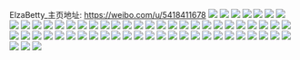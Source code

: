 ElzaBetty_主页地址: https://weibo.com/u/5418411678 
![](https://wx4.sinaimg.cn/mw2000/005UH6oKly1h94s4u1clyj316o1kw4qq.jpg) 
![](https://wx4.sinaimg.cn/mw2000/005UH6oKly1h94s4urg6kj325o33z7wj.jpg) 
![](https://wx4.sinaimg.cn/mw2000/005UH6oKly1h94s52q8ivj31zr340hdv.jpg) 
![](https://wx4.sinaimg.cn/mw2000/005UH6oKly1h94s4vit52j32bq1qsb2a.jpg) 
![](https://wx4.sinaimg.cn/mw2000/005UH6oKly1h94s4x5shaj316a1kvhdt.jpg) 
![](https://wx4.sinaimg.cn/mw2000/005UH6oKly1h94s5vcne3j31910u0k82.jpg) 
![](https://wx4.sinaimg.cn/mw2000/005UH6oKly1h94s51loiaj32j035se87.jpg) 
![](https://wx4.sinaimg.cn/mw2000/005UH6oKly1h94s55nvwwj32j035snpg.jpg) 
![](https://wx4.sinaimg.cn/mw2000/005UH6oKly1h94s58fcsej32x823lkjo.jpg) 
![](https://wx4.sinaimg.cn/mw2000/005UH6oKly1h94s5d92njj32c0340he5.jpg) 
![](https://wx4.sinaimg.cn/mw2000/005UH6oKly1h94s5flbygj32t71vge83.jpg) 
![](https://wx4.sinaimg.cn/mw2000/005UH6oKly1h94s5i3uyuj334022mqv7.jpg) 
![](https://wx4.sinaimg.cn/mw2000/005UH6oKly1h94s5lq9gwj32d735sx6s.jpg) 
![](https://wx4.sinaimg.cn/mw2000/005UH6oKly1h94s5o0gt9j32f620tkjm.jpg) 
![](https://wx4.sinaimg.cn/mw2000/005UH6oKly1h931x6duyrj31kw23v4qp.jpg) 
![](https://wx4.sinaimg.cn/mw2000/005UH6oKly1h931x71ebxj31kw23vb29.jpg) 
![](https://wx4.sinaimg.cn/mw2000/005UH6oKly1h931x7m22bj31kw23ve81.jpg) 
![](https://wx4.sinaimg.cn/mw2000/005UH6oKly1h931x8tawoj32c0340b2b.jpg) 
![](https://wx4.sinaimg.cn/mw2000/005UH6oKly1h931zijhfej31kw23ve81.jpg) 
![](https://wx4.sinaimg.cn/mw2000/005UH6oKly1h931zjmu3kj33402c0kjn.jpg) 
![](https://wx4.sinaimg.cn/mw2000/005UH6oKly1h9320x8bi8j30u0140aki.jpg) 
![](https://wx4.sinaimg.cn/mw2000/005UH6oKgy1h757m560s3j31mc17q7wh.jpg) 
![](https://wx4.sinaimg.cn/mw2000/005UH6oKgy1h757savjxfj32c03401kz.jpg) 
![](https://wx4.sinaimg.cn/mw2000/005UH6oKgy1h6sfvso27uj30u0190n7q.jpg) 
![](https://wx4.sinaimg.cn/mw2000/005UH6oKgy1h6sfvtohlpj30u019012h.jpg) 
![](https://wx4.sinaimg.cn/mw2000/005UH6oKly1h5vl58dr5gj30n014wjyx.jpg) 
![](https://wx4.sinaimg.cn/mw2000/005UH6oKly1h5vl58pae2j30n014w76z.jpg) 
![](https://wx4.sinaimg.cn/mw2000/005UH6oKly1h5vl58ypbjj30n014wgnl.jpg) 
![](https://wx4.sinaimg.cn/mw2000/005UH6oKly1h5vl59969vj30fg0rhdj0.jpg) 
![](https://wx4.sinaimg.cn/mw2000/005UH6oKly1h5k8eojqclj32dd35sb2b.jpg) 
![](https://wx4.sinaimg.cn/mw2000/005UH6oKly1h5k8es4aehj31jy22nqv7.jpg) 
![](https://wx4.sinaimg.cn/mw2000/005UH6oKly1h4ym9f6n17j31kw11x7tw.jpg) 
![](https://wx4.sinaimg.cn/mw2000/005UH6oKly1h4ym9wx4bjj33402c0npf.jpg) 
![](https://wx4.sinaimg.cn/mw2000/005UH6oKly1h4ym9hg6x7j31ck10fqpc.jpg) 
![](https://wx4.sinaimg.cn/mw2000/005UH6oKly1h4ym9tx91zj31kw11xnj8.jpg) 
![](https://wx4.sinaimg.cn/mw2000/005UH6oKly1h4ym9bmqtjj30yq1afni5.jpg) 
![](https://wx4.sinaimg.cn/mw2000/005UH6oKly1h4ym9ihwuvj31iq0ybx1w.jpg) 
![](https://wx4.sinaimg.cn/mw2000/005UH6oKly1h4ymbk13mvj30n00hgju3.jpg) 
![](https://wx4.sinaimg.cn/mw2000/005UH6oKly1h4ym9rvmt0j332l1uckjm.jpg) 
![](https://wx4.sinaimg.cn/mw2000/005UH6oKly1h4pdc6s85aj33402c0hdv.jpg) 
![](https://wx4.sinaimg.cn/mw2000/005UH6oKly1h4pdbxfi41j33402c04qr.jpg) 
![](https://wx4.sinaimg.cn/mw2000/005UH6oKly1h4pdbuh4jcj32ps1j6kjl.jpg) 
![](https://wx4.sinaimg.cn/mw2000/005UH6oKly1h4pdc15acvj33402c01l0.jpg) 
![](https://wx4.sinaimg.cn/mw2000/005UH6oKly1h495c6wr6yj32tc480qv6.jpg) 
![](https://wx4.sinaimg.cn/mw2000/005UH6oKly1h495czb10wj34802tc4qs.jpg) 
![](https://wx4.sinaimg.cn/mw2000/005UH6oKly1h495caarubj32tc480e83.jpg) 
![](https://wx4.sinaimg.cn/mw2000/005UH6oKly1h495cimamyj324q1y01ky.jpg) 
![](https://wx4.sinaimg.cn/mw2000/005UH6oKly1h495cjp747j31kw11xkaa.jpg) 
![](https://wx4.sinaimg.cn/mw2000/005UH6oKly1h495cfj83mj32311e0b2b.jpg) 
![](https://wx4.sinaimg.cn/mw2000/005UH6oKly1h3m3dpse6ej323u35sb2c.jpg) 
![](https://wx4.sinaimg.cn/mw2000/005UH6oKly1h3m3dm4f2gj323u35s1l0.jpg) 
![](https://wx4.sinaimg.cn/mw2000/005UH6oKly1h3m3dte16jj323u35sb2c.jpg) 
![](https://wx4.sinaimg.cn/mw2000/005UH6oKly1h3m3dwwihnj323u35skjo.jpg) 
![](https://wx4.sinaimg.cn/mw2000/005UH6oKly1h3m3e1d50pj323u35se83.jpg) 
![](https://wx4.sinaimg.cn/mw2000/005UH6oKly1h3m3e5pgtzj335s23ue84.jpg) 
![](https://wx4.sinaimg.cn/mw2000/005UH6oKly1h3m3e9cs7ij323u35s7wk.jpg) 
![](https://wx4.sinaimg.cn/mw2000/005UH6oKly1h3m3evrc6vj323u35se84.jpg) 
![](https://wx4.sinaimg.cn/mw2000/005UH6oKly1h3m3eeugw3j32tc480qv7.jpg) 
![](https://wx4.sinaimg.cn/mw2000/005UH6oKly1h3e0nk1witj30kj0spgqt.jpg) 
![](https://wx4.sinaimg.cn/mw2000/005UH6oKly1h3e0tzyrcdj33402c0e82.jpg) 
